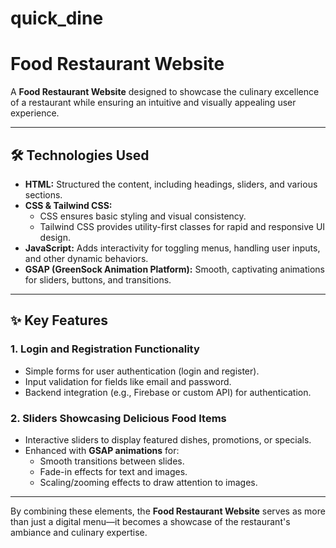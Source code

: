 # quick_dine

# Food Restaurant Website  

A **Food Restaurant Website** designed to showcase the culinary excellence of a restaurant while ensuring an intuitive and visually appealing user experience.

---

## 🛠️ Technologies Used  

- **HTML:** Structured the content, including headings, sliders, and various sections.  
- **CSS & Tailwind CSS:**  
  - CSS ensures basic styling and visual consistency.  
  - Tailwind CSS provides utility-first classes for rapid and responsive UI design.  
- **JavaScript:** Adds interactivity for toggling menus, handling user inputs, and other dynamic behaviors.  
- **GSAP (GreenSock Animation Platform):** Smooth, captivating animations for sliders, buttons, and transitions.

---

## ✨ Key Features  

### 1. **Login and Registration Functionality**  
- Simple forms for user authentication (login and register).  
- Input validation for fields like email and password.  
- Backend integration (e.g., Firebase or custom API) for authentication.  

### 2. **Sliders Showcasing Delicious Food Items**  
- Interactive sliders to display featured dishes, promotions, or specials.  
- Enhanced with **GSAP animations** for:  
  - Smooth transitions between slides.  
  - Fade-in effects for text and images.  
  - Scaling/zooming effects to draw attention to images.  

---

By combining these elements, the **Food Restaurant Website** serves as more than just a digital menu—it becomes a showcase of the restaurant's ambiance and culinary expertise.
